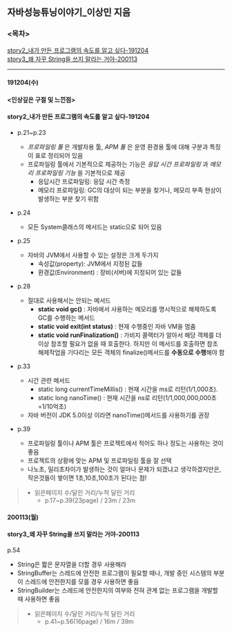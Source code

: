 ## 자바성능튜닝이야기\_이상민 지음

### <목차>

[story2\_내가 만든 프로그램의 속도를 알고 싶다-191204](#story2_내가-만든-프로그램의-속도를-알고-싶다-191204)<br>
[story3\_왜 자꾸 String을 쓰지 말라는 거야-200113](story3_왜-자꾸-String을-쓰지-말라는-거야-200113)

---

#### 191204(수)

#### <인상깊은 구절 및 느낀점>

#### story2\_내가 만든 프로그램의 속도를 알고 싶다-191204

- p.21~p.23

  - _프로파일링 툴_ 은 개발자용 툴, _APM 툴_ 은 운영 환경용 툴에 대해 구분과 특징이 표로 정리되어 있음
  - 프로파일링 툴에서 기본적으로 제공하는 기능은 _응답 시간 프로파일링_ 과 _메모리 프로파일링 기능_ 을 기본적으로 제공
    - 응답시간 프로파일링: 응답 시간 측정
    - 메모리 프로파일링: GC의 대상이 되는 부분을 찾거나, 메모리 부족 현상이 발생하는 부분 찾기 위함

- p.24
  - 모든 System클래스의 메서드는 static으로 되어 있음
- p.25
  - 자바의 JVM에서 사용할 수 있는 설정은 크게 두가지
    - 속성값(property): JVM에서 지정된 값들
    - 환경값(Environment) : 장비(서버)에 지정되어 있는 값들
- p.28
  - 절대로 사용해서는 안되는 메서드
    - **static void gc()** : 자바에서 사용하는 메모리를 명시적으로 해제하도록 GC를 수행하는 메서드
    - **static void exit(int status)** : 현재 수행중인 자바 VM을 멈춤
    - **static void runFinalization()** : 가비지 콜렉터가 알아서 해당 객체를 더 이상 참조할 필요가 없을 때 호출한다. 하지만 이 메서드를 호출하면 참조 해제작업을 기다리는 모든 객체의 finalize()메서드를 **수동으로 수행**해야 함
- p.33

  - 시간 관련 메서드
    - static long currentTimeMillis() : 현재 시간을 ms로 리턴(1/1,000초).
    - static long nanoTime() : 현재 시간을 ns로 리턴(1/1,000,000,000초=1/10억초)
  - 자바 버전이 JDK 5.0이상 이라면 nanoTime()메서드를 사용하기를 권장

- p.39
  - 프로파일링 툴이나 APM 툴은 프로젝트에서 적어도 하나 정도는 사용하는 것이 좋음
  - 프로젝트의 상황에 맞는 APM 및 프로파일링 툴을 잘 선택
  - 나노초, 밀리초차이가 발생하는 것이 얼마나 문제가 되겠냐고 생각하겠지만은, 작은것들이 쌓이면 1초,10초,100초가 된다는 점!

> - 읽은페이지 수/달린 거리/누적 달린 거리<br>
>   - p.17~p.39(23page) / 23m / 23m

#### 200113(월)

#### story3\_왜 자꾸 String을 쓰지 말라는 거야-200113

p.54

- String은 짧은 문자열을 더할 경우 사용해라
- StringBuffer는 스레드에 안전한 프로그램이 필요할 때나, 개발 중인 시스템의 부분이 스레드에 안전한지를 모를 경우 사용하면 좋음
- StringBuilder는 스레드에 안전한지의 여부와 전혀 관계 없는 프로그램을 개발할 때 사용하면 좋음

> - 읽은페이지 수/달린 거리/누적 달린 거리<br>
>   - p.41~p.56(16page) / 16m / 39m
